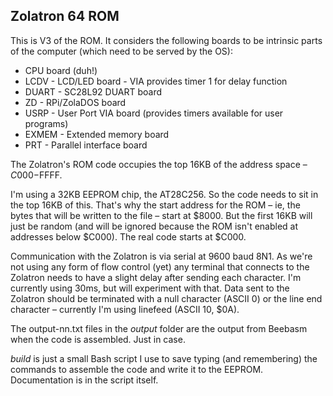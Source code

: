 ## Zolatron 64 ROM

This is V3 of the ROM. It considers the following boards to be intrinsic parts of the computer (which need to be served by the OS):

* CPU board (duh!)
* LCDV  - LCD/LED board - VIA provides timer 1 for delay function
* DUART - SC28L92 DUART board
* ZD    - RPi/ZolaDOS board
* USRP  - User Port VIA board (provides timers available for user programs)
* EXMEM - Extended memory board
* PRT   - Parallel interface board

The Zolatron's ROM code occupies the top 16KB of the address space – $C000-$FFFF.

I'm using a 32KB EEPROM chip, the AT28C256. So the code needs to sit in the top 16KB of this. That's why the start address for the ROM – ie, the bytes that will be written to the file – start at $8000. But the first 16KB will just be random (and will be ignored because the ROM isn't enabled at addresses below $C000). The real code starts at $C000.

Communication with the Zolatron is via serial at 9600 baud 8N1. As we're not using any form of flow control (yet) any terminal that connects to the Zolatron needs to have a slight delay after sending each character. I'm currently using 30ms, but will experiment with that. Data sent to the Zolatron should be terminated with a null character (ASCII 0) or the line end character – currently I'm using linefeed (ASCII 10, $0A).

The output-nn.txt files in the _output_ folder are the output from Beebasm when the code is assembled. Just in case.

_build_ is just a small Bash script I use to save typing (and remembering) the commands to assemble the code and write it to the EEPROM. Documentation is in the script itself.
